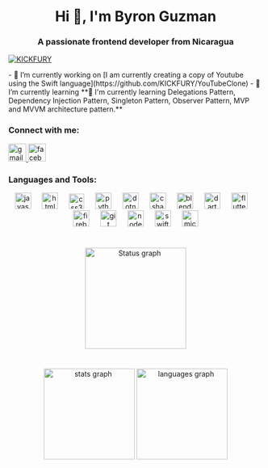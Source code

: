 <h1 align="center">Hi 👋, I'm Byron Guzman</h1>
<h3 align="center">A passionate frontend developer from Nicaragua</h3>
<p align="left"> <a href="https://github.com/ryo-ma/github-profile-trophy"><img
            src="https://github-profile-trophy.vercel.app/?username=KICKFURY" alt="KICKFURY" /></a> </p>
- 🔭 I’m currently working on [I am currently creating a copy of Youtube using the Swift
language](https://github.com/KICKFURY/YouTubeClone)
- 🌱 I’m currently learning **🌱 I'm currently learning Delegations Pattern, Dependency Injection Pattern, Singleton
Pattern, Observer Pattern, MVP and MVVM architecture pattern.**
<h3 align="left">Connect with me:</h3>
<p align="left">
<div align="left">
    <a href="bj.cuber.developer@gmail.com" target="_blank">
        <img src="https://img.shields.io/static/v1?message=Gmail&logo=gmail&label=&color=D14836&logoColor=white&labelColor=&style=for-the-badge"
            height="35" alt="gmail logo" />
    </a>
    <a href="https://fb.com/bayron.guzman.569" target="_blank">
        <img src="https://img.shields.io/static/v1?message=Facebook&logo=facebook&label=&color=1877F2&logoColor=white&labelColor=&style=for-the-badge"
            height="35" alt="facebook logo" />
    </a>
</div>
</p>
<h3 align="left">Languages and Tools:</h3>
<div align="center">
    <img src="https://cdn.jsdelivr.net/gh/devicons/devicon/icons/javascript/javascript-original.svg" height="32"
        alt="javascript logo" />
    <img width="14" />
    <img src="https://cdn.jsdelivr.net/gh/devicons/devicon/icons/html5/html5-original.svg" height="32"
        alt="html5 logo" />
    <img width="14" />
    <img src="https://cdn.jsdelivr.net/gh/devicons/devicon/icons/css3/css3-original.svg" height="30" alt="css3 logo" />
    <img width="14" />
    <img src="https://cdn.jsdelivr.net/gh/devicons/devicon/icons/python/python-original.svg" height="32"
        alt="python logo" />
    <img width="14" />
    <img src="https://cdn.jsdelivr.net/gh/devicons/devicon/icons/dotnetcore/dotnetcore-original.svg" height="32"
        alt="dotnetcore logo" />
    <img width="14" />
    <img src="https://cdn.jsdelivr.net/gh/devicons/devicon/icons/csharp/csharp-original.svg" height="32"
        alt="csharp logo" />
    <img width="14" />
    <img src="https://cdn.jsdelivr.net/gh/devicons/devicon/icons/blender/blender-original.svg" height="32"
        alt="blender logo" />
    <img width="14" />
    <img src="https://cdn.jsdelivr.net/gh/devicons/devicon/icons/dart/dart-original.svg" height="32" alt="dart logo" />
    <img width="14" />
    <img src="https://cdn.jsdelivr.net/gh/devicons/devicon/icons/flutter/flutter-original.svg" height="32"
        alt="flutter logo" />
    <img width="14" />
    <img src="https://cdn.jsdelivr.net/gh/devicons/devicon/icons/firebase/firebase-plain.svg" height="32"
        alt="firebase logo" />
    <img width="14" />
    <img src="https://cdn.jsdelivr.net/gh/devicons/devicon/icons/git/git-original.svg" height="32" alt="git logo" />
    <img width="14" />
    <img src="https://cdn.jsdelivr.net/gh/devicons/devicon/icons/nodejs/nodejs-original.svg" height="32"
        alt="nodejs logo" />
    <img width="14" />
    <img src="https://cdn.jsdelivr.net/gh/devicons/devicon/icons/swift/swift-original.svg" height="32"
        alt="swift logo" />
    <img width="14" />
    <img src="https://cdn.jsdelivr.net/gh/devicons/devicon/icons/microsoftsqlserver/microsoftsqlserver-plain.svg"
        height="32" alt="microsoftsqlserver logo" />
</div>
<h1></h1>
<div align="center">
    <img height="200" src="https://github-readme-streak-stats.herokuapp.com/?user=KICKFURY&theme=dracula&hide_border=false"
            alt="Status graph" />
</div>
<h1></h1>
<div align="center">
    <img src="https://github-readme-stats.vercel.app/api?username=KICKFURY&hide_title=false&hide_rank=false&show_icons=true&include_all_commits=true&count_private=true&disable_animations=true&theme=dracula&locale=en&hide_border=false"
        height="180" alt="stats graph" />
    <img src="https://github-readme-stats.vercel.app/api/top-langs?username=KICKFURY&locale=en&hide_title=false&layout=compact&card_width=320&langs_count=6&theme=dracula&hide_border=false&count_private=true"
        height="180" alt="languages graph" />
</div>
